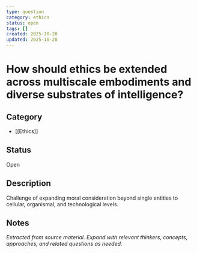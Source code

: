 ```yaml
---
type: question
category: ethics
status: open
tags: []
created: 2025-10-20
updated: 2025-10-20
---
```


# How should ethics be extended across multiscale embodiments and diverse substrates of intelligence?

## Category

- [[Ethics]]

## Status

Open

## Description

Challenge of expanding moral consideration beyond single entities to cellular, organismal, and technological levels.

## Notes

*Extracted from source material. Expand with relevant thinkers, concepts, approaches, and related questions as needed.*
